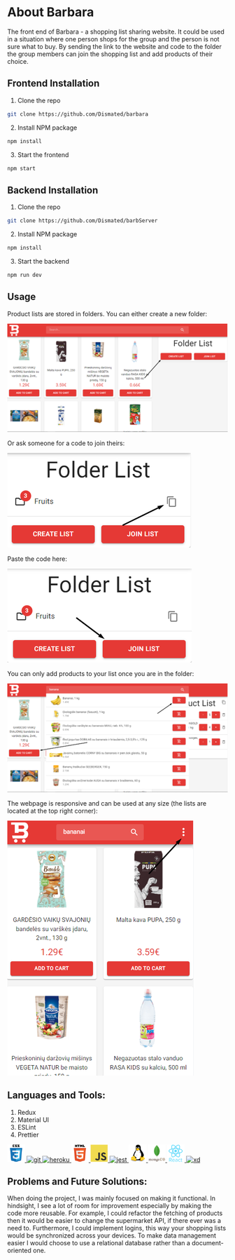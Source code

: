 # About Barbara

The front end of Barbara - a shopping list sharing website. It could be used in a situation where one person shops for the group and the person is not sure what to buy. By sending the link to the website and code to the folder the group members can join the shopping list and add products of their choice.

## Frontend Installation

1. Clone the repo

```bash
git clone https://github.com/Dismated/barbara
```

2. Install NPM package

```bash
npm install
```

3. Start the frontend

```bash
npm start
```

## Backend Installation

1. Clone the repo

```bash
git clone https://github.com/Dismated/barbServer
```

2. Install NPM package

```bash
npm install
```

3. Start the backend

```bash
npm run dev
```

## Usage

Product lists are stored in folders. You can either create a new folder:

![How to create list](src/assets/howToCreateList.png)

Or ask someone for a code to join theirs:

![How to copy folder code](src/assets/howToCopyFolderCode.png)

Paste the code here:

![How to paste the folder code](src/assets/howToJoinList.png)

You can only add products to your list once you are in the folder:

![How to add products](src/assets/howToAddProducts.png)

The webpage is responsive and can be used at any size (the lists are located at the top right corner):

![Responsive design](src/assets/responsiveDesign.png)

## Languages and Tools:

1. Redux
2. Material UI
3. ESLint
4. Prettier

 <p align="left"> <a href="https://www.w3schools.com/css/" target="_blank" rel="noreferrer"> <img src="https://raw.githubusercontent.com/devicons/devicon/master/icons/css3/css3-original-wordmark.svg" alt="css3" width="40" height="40"/> </a> <a href="https://git-scm.com/" target="_blank" rel="noreferrer"> <img src="https://www.vectorlogo.zone/logos/git-scm/git-scm-icon.svg" alt="git" width="40" height="40"/> </a> <a href="https://heroku.com" target="_blank" rel="noreferrer"> <img src="https://www.vectorlogo.zone/logos/heroku/heroku-icon.svg" alt="heroku" width="40" height="40"/> </a> <a href="https://www.w3.org/html/" target="_blank" rel="noreferrer"> <img src="https://raw.githubusercontent.com/devicons/devicon/master/icons/html5/html5-original-wordmark.svg" alt="html5" width="40" height="40"/> </a> <a href="https://developer.mozilla.org/en-US/docs/Web/JavaScript" target="_blank" rel="noreferrer"> <img src="https://raw.githubusercontent.com/devicons/devicon/master/icons/javascript/javascript-original.svg" alt="javascript" width="40" height="40"/> </a> <a href="https://jestjs.io" target="_blank" rel="noreferrer"> <img src="https://www.vectorlogo.zone/logos/jestjsio/jestjsio-icon.svg" alt="jest" width="40" height="40"/> </a> <a href="https://www.linux.org/" target="_blank" rel="noreferrer"> <img src="https://raw.githubusercontent.com/devicons/devicon/master/icons/linux/linux-original.svg" alt="linux" width="40" height="40"/> </a> <a href="https://www.mongodb.com/" target="_blank" rel="noreferrer"> <img src="https://raw.githubusercontent.com/devicons/devicon/master/icons/mongodb/mongodb-original-wordmark.svg" alt="mongodb" width="40" height="40"/> </a> <a href="https://reactjs.org/" target="_blank" rel="noreferrer"> <img src="https://raw.githubusercontent.com/devicons/devicon/master/icons/react/react-original-wordmark.svg" alt="react" width="40" height="40"/> </a> <a href="https://www.adobe.com/products/xd.html" target="_blank" rel="noreferrer"> <img src="https://cdn.worldvectorlogo.com/logos/adobe-xd.svg" alt="xd" width="40" height="40"/> </a> </p>

## Problems and Future Solutions:

When doing the project, I was mainly focused on making it functional. In hindsight, I see a lot of room for improvement especially by making the code more reusable. For example, I could refactor the fetching of products then it would be easier to change the supermarket API, if there ever was a need to. Furthermore, I could implement logins, this way your shopping lists would be synchronized across your devices. To make data management easier I would choose to use a relational database rather than a document-oriented one.
